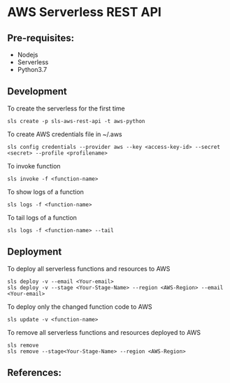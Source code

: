 # AWS Serverless REST API

## Pre-requisites:

- Nodejs
- Serverless
- Python3.7

## Development 

To create the serverless for the first time

    sls create -p sls-aws-rest-api -t aws-python
        
To create AWS credentials file in ~/.aws

    sls config credentials --provider aws --key <access-key-id> --secret <secret> --profile <profilename>

To invoke function

    sls invoke -f <function-name>
    
To show logs of a function

    sls logs -f <function-name>
    
To tail logs of a function

    sls logs -f <function-name> --tail

## Deployment

To deploy all serverless functions and resources to AWS

    sls deploy -v --email <Your-email>
    sls deploy -v --stage <Your-Stage-Name> --region <AWS-Region> --email <Your-email>
    
To deploy only the changed function code to AWS

    sls update -v <function-name>
    
To remove all serverless functions and resources deployed to AWS

    sls remove 
    sls remove --stage<Your-Stage-Name> --region <AWS-Region>

## References: 